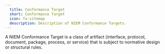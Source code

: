 ```yaml
---
  title: Conformance Target
  short: Conformance Target
  icon: fa-sitemap
  description: Description of NIEM Conformance Targets.
---
```


A NIEM Conformance Target is a class of artifact (interface, protocol, document, package, process, or service)
that is subject to normative design or structural rules.
